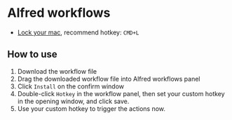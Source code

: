 # Alfred workflows

- [Lock your mac](./workflows/Lock.alfredworkflow), recommend hotkey: `CMD+L`

## How to use

1. Download the workflow file
2. Drag the downloaded workflow file into Alfred workflows panel
3. Click `Install` on the confirm window
4. Double-click `Hotkey` in the workflow panel, then set your custom hotkey in the opening window, and click save.
5. Use your custom hotkey to trigger the actions now.